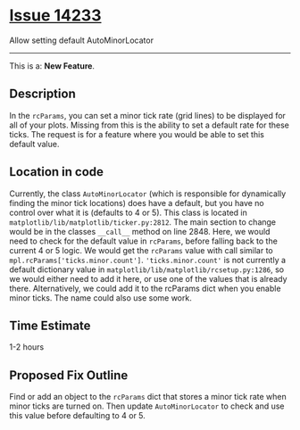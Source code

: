 # [Issue 14233](https://github.com/matplotlib/matplotlib/issues/14233)

Allow setting default AutoMinorLocator

----------------------------------------------------

This is a: **New Feature**.

## Description

In the `rcParams`, you can set a minor tick rate (grid lines) to be displayed for all of your plots. Missing from this is the ability to set a default rate for these ticks. The request is for a feature where you would be able to set this default value. 

## Location in code

Currently, the class `AutoMinorLocator` (which is responsible for dynamically finding the minor tick locations) does have a default, but you have no control over what it is (defaults to 4 or 5). This class is located in `matplotlib/lib/matplotlib/ticker.py:2812`. The main section to change would be in the classes `__call__` method on line 2848. Here, we would need to check for the default value in `rcParams`, before falling back to the current 4 or 5 logic. We would get the `rcParams` value with call similar to `mpl.rcParams['ticks.minor.count']`. `'ticks.minor.count'` is not currently a default dictionary value in `matplotlib/lib/matplotlib/rcsetup.py:1286`, so we would either need to add it here, or use one of the values that is already there. Alternatively, we could add it to the rcParams dict when you enable minor ticks. The name could also use some work.

## Time Estimate
1-2 hours

## Proposed Fix Outline
Find or add an object to the `rcParams` dict that stores a minor tick rate when minor ticks are turned on. Then update `AutoMinorLocator` to check and use this value before defaulting to 4 or 5.